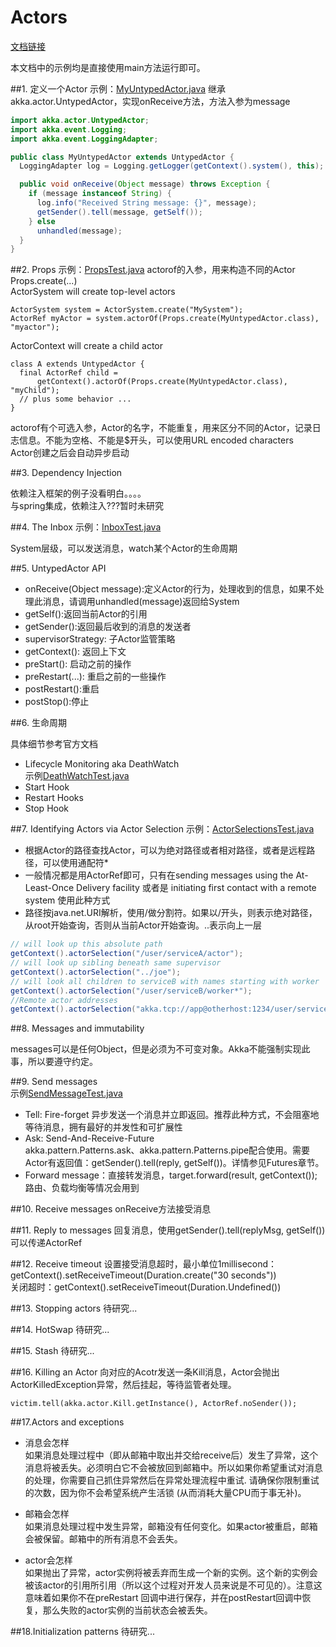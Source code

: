 # Actors #
[文档链接](http://doc.akka.io/docs/akka/2.4.7/java/untyped-actors.html)

本文档中的示例均是直接使用main方法运行即可。

##1. 定义一个Actor
示例：[MyUntypedActor.java](https://github.com/SpringDRen/akkalearning/blob/master/myakka/src/main/java/com/rlc/akka/actors/MyUntypedActor.java)
继承akka.actor.UntypedActor，实现onReceive方法，方法入参为message

```java
import akka.actor.UntypedActor;
import akka.event.Logging;
import akka.event.LoggingAdapter;

public class MyUntypedActor extends UntypedActor {
  LoggingAdapter log = Logging.getLogger(getContext().system(), this);

  public void onReceive(Object message) throws Exception {
    if (message instanceof String) {
      log.info("Received String message: {}", message);
      getSender().tell(message, getSelf());
    } else
      unhandled(message);
  }
}
```

##2. Props
示例：[PropsTest.java](https://github.com/SpringDRen/akkalearning/tree/master/myakka/src/main/java/com/rlc/akka/actors/PropsTest.java)
actorof的入参，用来构造不同的Actor  
Props.create(...)  
ActorSystem will create top-level actors

	ActorSystem system = ActorSystem.create("MySystem");
	ActorRef myActor = system.actorOf(Props.create(MyUntypedActor.class), "myactor");

ActorContext will create a child actor

	class A extends UntypedActor {
	  final ActorRef child =
	      getContext().actorOf(Props.create(MyUntypedActor.class), "myChild");
	  // plus some behavior ...
	}

actorof有个可选入参，Actor的名字，不能重复，用来区分不同的Actor，记录日志信息。不能为空格、不能是$开头，可以使用URL  encoded characters  
Actor创建之后会自动异步启动

##3. Dependency Injection

依赖注入框架的例子没看明白。。。。  
与spring集成，依赖注入???暂时未研究

##4. The Inbox
示例：[InboxTest.java](https://github.com/SpringDRen/akkalearning/tree/master/myakka/src/main/java/com/rlc/akka/actors/InboxTest.java)
	
System层级，可以发送消息，watch某个Actor的生命周期 

##5. UntypedActor API

- onReceive(Object message):定义Actor的行为，处理收到的信息，如果不处理此消息，请调用unhandled(message)返回给System
- getSelf():返回当前Actor的引用
- getSender():返回最后收到的消息的发送者
- supervisorStrategy: 子Actor监管策略
- getContext(): 返回上下文
- preStart(): 启动之前的操作
- preRestart(...): 重启之前的一些操作
- postRestart():重启
- postStop():停止

##6. 生命周期

具体细节参考官方文档  
 
- Lifecycle Monitoring aka DeathWatch  
示例[DeathWatchTest.java](https://github.com/SpringDRen/akkalearning/tree/master/myakka/src/main/java/com/rlc/akka/actors/DeathWatchTest.java)
- Start Hook
- Restart Hooks
- Stop Hook  
	
##7. Identifying Actors via Actor Selection
示例：[ActorSelectionsTest.java](https://github.com/SpringDRen/akkalearning/tree/master/myakka/src/main/java/com/rlc/akka/actors/ActorSelectionsTest.java)
	
- 根据Actor的路径查找Actor，可以为绝对路径或者相对路径，或者是远程路径，可以使用通配符*  
- 一般情况都是用ActorRef即可，只有在sending messages using the At-Least-Once Delivery facility 或者是 initiating first contact with a remote system 使用此种方式
- 路径按java.net.URI解析，使用/做分割符。如果以/开头，则表示绝对路径，从root开始查询，否则从当前Actor开始查询。..表示向上一层

```java
// will look up this absolute path
getContext().actorSelection("/user/serviceA/actor");
// will look up sibling beneath same supervisor
getContext().actorSelection("../joe");
// will look all children to serviceB with names starting with worker
getContext().actorSelection("/user/serviceB/worker*");
//Remote actor addresses
getContext().actorSelection("akka.tcp://app@otherhost:1234/user/serviceB");
```

##8. Messages and immutability

messages可以是任何Object，但是必须为不可变对象。Akka不能强制实现此事，所以要遵守约定。  

##9. Send messages  
示例[SendMessageTest.java](https://github.com/SpringDRen/akkalearning/tree/master/myakka/src/main/java/com/rlc/akka/actors/SendMessageTest.java)

- Tell: Fire-forget 异步发送一个消息并立即返回。推荐此种方式，不会阻塞地等待消息，拥有最好的并发性和可扩展性  
- Ask: Send-And-Receive-Future  
akka.pattern.Patterns.ask、akka.pattern.Patterns.pipe配合使用。需要Actor有返回值：getSender().tell(reply, getSelf())。详情参见Futures章节。  
- Forward message：直接转发消息，target.forward(result, getContext());路由、负载均衡等情况会用到  

##10. Receive messages
onReceive方法接受消息

##11. Reply to messages
回复消息，使用getSender().tell(replyMsg, getSelf())  
可以传递ActorRef

##12. Receive timeout
设置接受消息超时，最小单位1millisecond：getContext().setReceiveTimeout(Duration.create("30 seconds"))  
关闭超时：getContext().setReceiveTimeout(Duration.Undefined())

##13. Stopping actors
待研究...

##14. HotSwap
待研究...

##15. Stash
待研究...


##16. Killing an Actor
向对应的Acotr发送一条Kill消息，Actor会抛出ActorKilledException异常，然后挂起，等待监管者处理。

	victim.tell(akka.actor.Kill.getInstance(), ActorRef.noSender());

##17.Actors and exceptions
- 消息会怎样  
如果消息处理过程中（即从邮箱中取出并交给receive后）发生了异常，这个消息将被丢失。必须明白它不会被放回到邮箱中。所以如果你希望重试对消息的处理，你需要自己抓住异常然后在异常处理流程中重试. 请确保你限制重试的次数，因为你不会希望系统产生活锁 (从而消耗大量CPU而于事无补)。

- 邮箱会怎样  
如果消息处理过程中发生异常，邮箱没有任何变化。如果actor被重启，邮箱会被保留。邮箱中的所有消息不会丢失。

- actor会怎样  
如果抛出了异常，actor实例将被丢弃而生成一个新的实例。这个新的实例会被该actor的引用所引用（所以这个过程对开发人员来说是不可见的）。注意这意味着如果你不在preRestart 回调中进行保存，并在postRestart回调中恢复，那么失败的actor实例的当前状态会被丢失。

##18.Initialization patterns
待研究...

 
